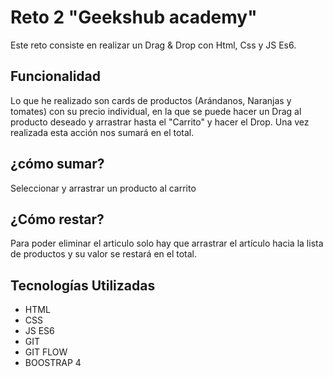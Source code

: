 # Reto 2 "Geekshub academy"

Este reto consiste en realizar un Drag & Drop con Html, Css y JS Es6.

## Funcionalidad

Lo que he realizado son cards de productos (Arándanos, Naranjas y tomates) con su precio individual, en la que se puede hacer un Drag al producto deseado y arrastrar hasta el "Carrito" y hacer el Drop.
Una vez realizada esta acción nos sumará en el total.

## ¿cómo sumar?

Seleccionar y arrastrar un producto al carrito

## ¿Cómo restar?

Para poder eliminar el articulo solo hay que arrastrar el artículo hacia la lista de productos y su valor se restará en el total.

## Tecnologías Utilizadas

-   HTML
-   CSS
-   JS ES6
-   GIT
-   GIT FLOW
-   BOOSTRAP 4
